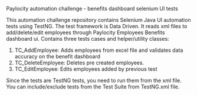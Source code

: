Paylocity automation challenge - benefits dashboard selenium UI tests

This automation challenge repository contains Selenium Java UI automation tests using TestNG. The test framework is Data Driven. 
It reads xml files to add/delete/edit employees through Paylocity Employees Benefits dashboard ui. Contains three tests cases and helper/utility classes:
 1. TC_AddEmployee: Adds employees from excel file and validates data accuracy on the benefit dashboard
 2. TC_DeleteEmployee: Deletes pre created employees.
 3. TC_EditEmployee: Edits employees added by previous test

Since the tests are TestNG tests, you need to run them from the xml file. You can include/exclude tests from the Test Suite from TestNG.xml file.
